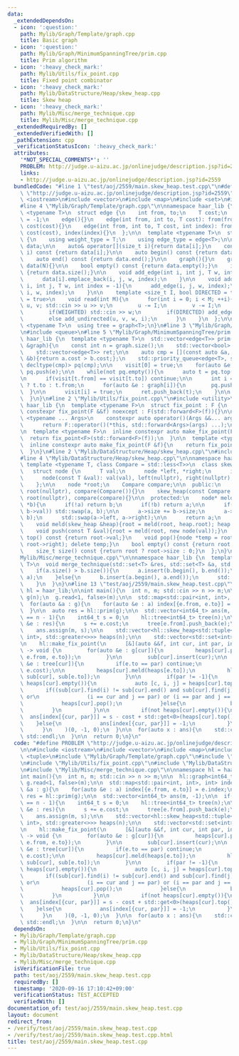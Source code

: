 ```yaml
---
data:
  _extendedDependsOn:
  - icon: ':question:'
    path: Mylib/Graph/Template/graph.cpp
    title: Basic graph
  - icon: ':question:'
    path: Mylib/Graph/MinimumSpanningTree/prim.cpp
    title: Prim algorithm
  - icon: ':heavy_check_mark:'
    path: Mylib/Utils/fix_point.cpp
    title: Fixed point combinator
  - icon: ':heavy_check_mark:'
    path: Mylib/DataStructure/Heap/skew_heap.cpp
    title: Skew heap
  - icon: ':heavy_check_mark:'
    path: Mylib/Misc/merge_technique.cpp
    title: Mylib/Misc/merge_technique.cpp
  _extendedRequiredBy: []
  _extendedVerifiedWith: []
  _pathExtension: cpp
  _verificationStatusIcon: ':heavy_check_mark:'
  attributes:
    '*NOT_SPECIAL_COMMENTS*': ''
    PROBLEM: http://judge.u-aizu.ac.jp/onlinejudge/description.jsp?id=2559
    links:
    - http://judge.u-aizu.ac.jp/onlinejudge/description.jsp?id=2559
  bundledCode: "#line 1 \"test/aoj/2559/main.skew_heap.test.cpp\"\n#define PROBLEM\
    \ \"http://judge.u-aizu.ac.jp/onlinejudge/description.jsp?id=2559\"\n\n#include\
    \ <iostream>\n#include <vector>\n#include <map>\n#include <set>\n#include <tuple>\n\
    #line 4 \"Mylib/Graph/Template/graph.cpp\"\n\nnamespace haar_lib {\n  template\
    \ <typename T>\n  struct edge {\n    int from, to;\n    T cost;\n    int index\
    \ = -1;\n    edge(){}\n    edge(int from, int to, T cost): from(from), to(to),\
    \ cost(cost){}\n    edge(int from, int to, T cost, int index): from(from), to(to),\
    \ cost(cost), index(index){}\n  };\n\n  template <typename T>\n  struct graph\
    \ {\n    using weight_type = T;\n    using edge_type = edge<T>;\n\n    std::vector<std::vector<edge<T>>>\
    \ data;\n\n    auto& operator[](size_t i){return data[i];}\n    const auto& operator[](size_t\
    \ i) const {return data[i];}\n\n    auto begin() const {return data.begin();}\n\
    \    auto end() const {return data.end();}\n\n    graph(){}\n    graph(int N):\
    \ data(N){}\n\n    bool empty() const {return data.empty();}\n    int size() const\
    \ {return data.size();}\n\n    void add_edge(int i, int j, T w, int index = -1){\n\
    \      data[i].emplace_back(i, j, w, index);\n    }\n\n    void add_undirected(int\
    \ i, int j, T w, int index = -1){\n      add_edge(i, j, w, index);\n      add_edge(j,\
    \ i, w, index);\n    }\n\n    template <size_t I, bool DIRECTED = true, bool WEIGHTED\
    \ = true>\n    void read(int M){\n      for(int i = 0; i < M; ++i){\n        int\
    \ u, v; std::cin >> u >> v;\n        u -= I;\n        v -= I;\n        T w = 1;\n\
    \        if(WEIGHTED) std::cin >> w;\n        if(DIRECTED) add_edge(u, v, w, i);\n\
    \        else add_undirected(u, v, w, i);\n      }\n    }\n  };\n\n  template\
    \ <typename T>\n  using tree = graph<T>;\n}\n#line 3 \"Mylib/Graph/MinimumSpanningTree/prim.cpp\"\
    \n#include <queue>\n#line 5 \"Mylib/Graph/MinimumSpanningTree/prim.cpp\"\n\nnamespace\
    \ haar_lib {\n  template <typename T>\n  std::vector<edge<T>> prim(const graph<T>\
    \ &graph){\n    const int n = graph.size();\n    std::vector<bool> visit(n, false);\n\
    \    std::vector<edge<T>> ret;\n\n    auto cmp = [](const auto &a, const auto\
    \ &b){return a.cost > b.cost;};\n    std::priority_queue<edge<T>, std::vector<edge<T>>,\
    \ decltype(cmp)> pq(cmp);\n\n    visit[0] = true;\n    for(auto &e : graph[0])\
    \ pq.push(e);\n\n    while(not pq.empty()){\n      auto t = pq.top(); pq.pop();\n\
    \n      if(visit[t.from] == visit[t.to]) continue;\n\n      int i = visit[t.from]\
    \ ? t.to : t.from;\n      for(auto &e : graph[i]){\n        pq.push(e);\n    \
    \  }\n\n      visit[i] = true;\n      ret.push_back(t);\n    }\n\n    return ret;\n\
    \  }\n}\n#line 2 \"Mylib/Utils/fix_point.cpp\"\n#include <utility>\n\nnamespace\
    \ haar_lib {\n  template <typename F>\n  struct fix_point : F {\n    explicit\
    \ constexpr fix_point(F &&f) noexcept : F(std::forward<F>(f)){}\n\n    template\
    \ <typename ... Args>\n    constexpr auto operator()(Args &&... args) const {\n\
    \      return F::operator()(*this, std::forward<Args>(args) ...);\n    }\n  };\n\
    \n  template <typename F>\n  inline constexpr auto make_fix_point(F &&f){\n  \
    \  return fix_point<F>(std::forward<F>(f));\n  }\n\n  template <typename F>\n\
    \  inline constexpr auto make_fix_point(F &f){\n    return fix_point<F>(std::forward<F>(f));\n\
    \  }\n}\n#line 2 \"Mylib/DataStructure/Heap/skew_heap.cpp\"\n#include <functional>\n\
    #line 4 \"Mylib/DataStructure/Heap/skew_heap.cpp\"\n\nnamespace haar_lib {\n \
    \ template <typename T, class Compare = std::less<T>>\n  class skew_heap {\n \
    \   struct node {\n      T val;\n      node *left, *right;\n      int size;\n\
    \      node(const T &val): val(val), left(nullptr), right(nullptr), size(1){}\n\
    \    };\n\n    node *root;\n    Compare compare;\n\n  public:\n    skew_heap():\
    \ root(nullptr), compare(Compare()){}\n    skew_heap(const Compare &compare):\
    \ root(nullptr), compare(compare){}\n\n  protected:\n    node* meld(node *a, node\
    \ *b){\n      if(!a) return b;\n      if(!b) return a;\n\n      if(compare(a->val,\
    \ b->val)) std::swap(a, b);\n\n      a->size += b->size;\n      a->right = meld(a->right,\
    \ b);\n      std::swap(a->left, a->right);\n\n      return a;\n    }\n\n  public:\n\
    \    void meld(skew_heap &heap){root = meld(root, heap.root); heap.root = nullptr;}\n\
    \    void push(const T &val){root = meld(root, new node(val));}\n    const T&\
    \ top() const {return root->val;}\n    void pop(){node *temp = root; root = meld(root->left,\
    \ root->right); delete temp;}\n    bool empty() const {return root == nullptr;}\n\
    \    size_t size() const {return root ? root->size : 0;}\n  };\n}\n#line 4 \"\
    Mylib/Misc/merge_technique.cpp\"\n\nnamespace haar_lib {\n  template <typename\
    \ T>\n  void merge_technique(std::set<T> &res, std::set<T> &a, std::set<T> &b){\n\
    \    if(a.size() > b.size()){\n      a.insert(b.begin(), b.end());\n      std::swap(res,\
    \ a);\n    }else{\n      b.insert(a.begin(), a.end());\n      std::swap(res, b);\n\
    \    }\n  }\n}\n#line 13 \"test/aoj/2559/main.skew_heap.test.cpp\"\n\nnamespace\
    \ hl = haar_lib;\n\nint main(){\n  int n, m; std::cin >> n >> m;\n\n  hl::graph<int64_t>\
    \ g(n);\n  g.read<1, false>(m);\n\n  std::map<std::pair<int, int>, int> index;\n\
    \  for(auto &a : g){\n    for(auto &e : a) index[{e.from, e.to}] = e.index;\n\
    \  }\n\n  auto res = hl::prim(g);\n\n  std::vector<int64_t> ans(m, -1);\n\n  if((int)res.size()\
    \ == n - 1){\n    int64_t s = 0;\n    hl::tree<int64_t> tree(n);\n\n    for(auto\
    \ &e : res){\n      s += e.cost;\n      tree[e.from].push_back(e);\n    }\n\n\
    \    ans.assign(m, s);\n\n    std::vector<hl::skew_heap<std::tuple<int64_t, int,\
    \ int>, std::greater<>>> heaps(n);\n\n    std::vector<std::set<int>> sub(n);\n\
    \n    hl::make_fix_point(\n      [&](auto &&f, int cur, int par, int64_t cost)\
    \ -> void {\n        for(auto &e : g[cur]){\n          heaps[cur].push({e.cost,\
    \ e.from, e.to});\n        }\n\n        sub[cur].insert(cur);\n\n        for(auto\
    \ &e : tree[cur]){\n          if(e.to == par) continue;\n          f(e.to, cur,\
    \ e.cost);\n\n          heaps[cur].meld(heaps[e.to]);\n          hl::merge_technique(sub[cur],\
    \ sub[cur], sub[e.to]);\n        }\n\n        if(par != -1){\n          while(not\
    \ heaps[cur].empty()){\n            auto [c, i, j] = heaps[cur].top();\n     \
    \       if((sub[cur].find(i) != sub[cur].end() and sub[cur].find(j) != sub[cur].end())\
    \ or\n               (i == cur and j == par) or (i == par and j == cur)){\n  \
    \            heaps[cur].pop();\n            }else{\n              break;\n   \
    \         }\n          }\n\n          if(not heaps[cur].empty()){\n          \
    \  ans[index[{cur, par}]] = s - cost + std::get<0>(heaps[cur].top());\n      \
    \    }else{\n            ans[index[{cur, par}]] = -1;\n          }\n        }\n\
    \      }\n    )(0, -1, 0);\n  }\n\n  for(auto x : ans){\n    std::cout << x <<\
    \ std::endl;\n  }\n\n  return 0;\n}\n"
  code: "#define PROBLEM \"http://judge.u-aizu.ac.jp/onlinejudge/description.jsp?id=2559\"\
    \n\n#include <iostream>\n#include <vector>\n#include <map>\n#include <set>\n#include\
    \ <tuple>\n#include \"Mylib/Graph/Template/graph.cpp\"\n#include \"Mylib/Graph/MinimumSpanningTree/prim.cpp\"\
    \n#include \"Mylib/Utils/fix_point.cpp\"\n#include \"Mylib/DataStructure/Heap/skew_heap.cpp\"\
    \n#include \"Mylib/Misc/merge_technique.cpp\"\n\nnamespace hl = haar_lib;\n\n\
    int main(){\n  int n, m; std::cin >> n >> m;\n\n  hl::graph<int64_t> g(n);\n \
    \ g.read<1, false>(m);\n\n  std::map<std::pair<int, int>, int> index;\n  for(auto\
    \ &a : g){\n    for(auto &e : a) index[{e.from, e.to}] = e.index;\n  }\n\n  auto\
    \ res = hl::prim(g);\n\n  std::vector<int64_t> ans(m, -1);\n\n  if((int)res.size()\
    \ == n - 1){\n    int64_t s = 0;\n    hl::tree<int64_t> tree(n);\n\n    for(auto\
    \ &e : res){\n      s += e.cost;\n      tree[e.from].push_back(e);\n    }\n\n\
    \    ans.assign(m, s);\n\n    std::vector<hl::skew_heap<std::tuple<int64_t, int,\
    \ int>, std::greater<>>> heaps(n);\n\n    std::vector<std::set<int>> sub(n);\n\
    \n    hl::make_fix_point(\n      [&](auto &&f, int cur, int par, int64_t cost)\
    \ -> void {\n        for(auto &e : g[cur]){\n          heaps[cur].push({e.cost,\
    \ e.from, e.to});\n        }\n\n        sub[cur].insert(cur);\n\n        for(auto\
    \ &e : tree[cur]){\n          if(e.to == par) continue;\n          f(e.to, cur,\
    \ e.cost);\n\n          heaps[cur].meld(heaps[e.to]);\n          hl::merge_technique(sub[cur],\
    \ sub[cur], sub[e.to]);\n        }\n\n        if(par != -1){\n          while(not\
    \ heaps[cur].empty()){\n            auto [c, i, j] = heaps[cur].top();\n     \
    \       if((sub[cur].find(i) != sub[cur].end() and sub[cur].find(j) != sub[cur].end())\
    \ or\n               (i == cur and j == par) or (i == par and j == cur)){\n  \
    \            heaps[cur].pop();\n            }else{\n              break;\n   \
    \         }\n          }\n\n          if(not heaps[cur].empty()){\n          \
    \  ans[index[{cur, par}]] = s - cost + std::get<0>(heaps[cur].top());\n      \
    \    }else{\n            ans[index[{cur, par}]] = -1;\n          }\n        }\n\
    \      }\n    )(0, -1, 0);\n  }\n\n  for(auto x : ans){\n    std::cout << x <<\
    \ std::endl;\n  }\n\n  return 0;\n}\n"
  dependsOn:
  - Mylib/Graph/Template/graph.cpp
  - Mylib/Graph/MinimumSpanningTree/prim.cpp
  - Mylib/Utils/fix_point.cpp
  - Mylib/DataStructure/Heap/skew_heap.cpp
  - Mylib/Misc/merge_technique.cpp
  isVerificationFile: true
  path: test/aoj/2559/main.skew_heap.test.cpp
  requiredBy: []
  timestamp: '2020-09-16 17:10:42+09:00'
  verificationStatus: TEST_ACCEPTED
  verifiedWith: []
documentation_of: test/aoj/2559/main.skew_heap.test.cpp
layout: document
redirect_from:
- /verify/test/aoj/2559/main.skew_heap.test.cpp
- /verify/test/aoj/2559/main.skew_heap.test.cpp.html
title: test/aoj/2559/main.skew_heap.test.cpp
---
```

